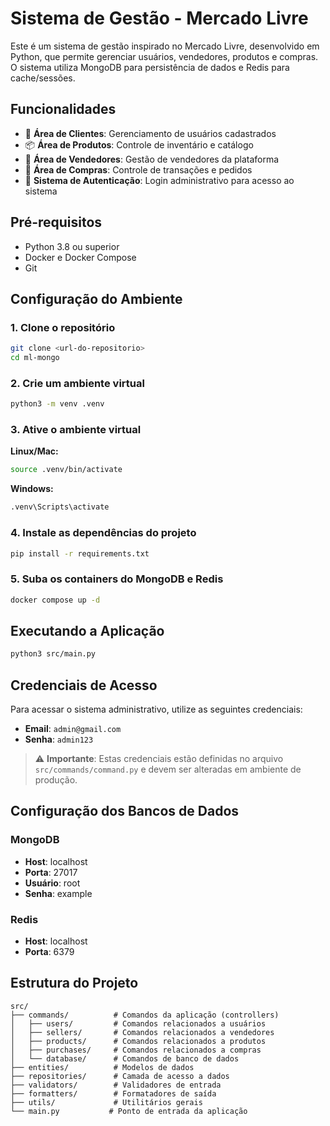 # Sistema de Gestão - Mercado Livre

Este é um sistema de gestão inspirado no Mercado Livre, desenvolvido em Python, que permite gerenciar usuários, vendedores, produtos e compras. O sistema utiliza MongoDB para persistência de dados e Redis para cache/sessões.

## Funcionalidades

- 🏪 **Área de Clientes**: Gerenciamento de usuários cadastrados
- 📦 **Área de Produtos**: Controle de inventário e catálogo
- 👥 **Área de Vendedores**: Gestão de vendedores da plataforma
- 🛒 **Área de Compras**: Controle de transações e pedidos
- 🔐 **Sistema de Autenticação**: Login administrativo para acesso ao sistema

## Pré-requisitos

- Python 3.8 ou superior
- Docker e Docker Compose
- Git

## Configuração do Ambiente

### 1. Clone o repositório

```bash
git clone <url-do-repositorio>
cd ml-mongo
```

### 2. Crie um ambiente virtual

```bash
python3 -m venv .venv
```

### 3. Ative o ambiente virtual

**Linux/Mac:**
```bash
source .venv/bin/activate
```

**Windows:**
```bash
.venv\Scripts\activate
```

### 4. Instale as dependências do projeto

```bash
pip install -r requirements.txt
```

### 5. Suba os containers do MongoDB e Redis

```bash
docker compose up -d
```

## Executando a Aplicação

```bash
python3 src/main.py
```

## Credenciais de Acesso

Para acessar o sistema administrativo, utilize as seguintes credenciais:

- **Email**: `admin@gmail.com`
- **Senha**: `admin123`

> ⚠️ **Importante**: Estas credenciais estão definidas no arquivo `src/commands/command.py` e devem ser alteradas em ambiente de produção.

## Configuração dos Bancos de Dados

### MongoDB
- **Host**: localhost
- **Porta**: 27017
- **Usuário**: root
- **Senha**: example

### Redis
- **Host**: localhost
- **Porta**: 6379

## Estrutura do Projeto

```
src/
├── commands/          # Comandos da aplicação (controllers)
│   ├── users/         # Comandos relacionados a usuários
│   ├── sellers/       # Comandos relacionados a vendedores
│   ├── products/      # Comandos relacionados a produtos
│   ├── purchases/     # Comandos relacionados a compras
│   └── database/      # Comandos de banco de dados
├── entities/          # Modelos de dados
├── repositories/      # Camada de acesso a dados
├── validators/        # Validadores de entrada
├── formatters/        # Formatadores de saída
├── utils/             # Utilitários gerais
└── main.py           # Ponto de entrada da aplicação
```
